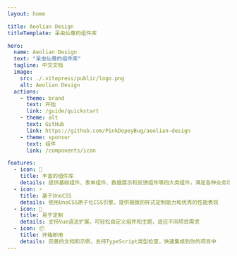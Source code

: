 ```yaml
---
layout: home

title: Aeolian Design
titleTemplate: 呆虫仙尊的组件库

hero:
  name: Aeolian Design
  text: "呆虫仙尊的组件库"
  tagline: 中文文档
  image:
    src: ./.vitepress/public/logo.png
    alt: Aeolian Design
  actions:
    - theme: brand
      text: 开始
      link: /guide/quickstart
    - theme: alt
      text: GitHub
      link: https://github.com/PinkDopeyBug/aeolian-design
    - theme: sponsor
      text: 组件
      link: /components/icon

features:
  - icon: 🎨
    title: 丰富的组件库
    details: 提供基础组件、表单组件、数据展示和反馈组件等四大类组件，满足各种业务场景需求
  - icon: ⚡
    title: 基于UnoCSS
    details: 使用UnoCSS原子化CSS引擎，提供极致的样式定制能力和优秀的性能表现
  - icon: 🔧
    title: 易于定制
    details: 支持Vue语法扩展，可轻松自定义组件和主题，适应不同项目需求
  - icon: 📦
    title: 开箱即用
    details: 完善的文档和示例，支持TypeScript类型检查，快速集成到你的项目中
---
```


<HomeUnderline />

<confetti />

<busuanzi />

